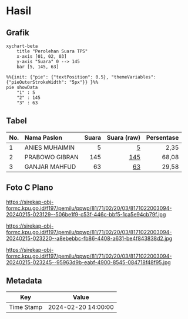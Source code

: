 # Hasil

## Grafik

```mermaid
xychart-beta
    title "Perolehan Suara TPS"
    x-axis [01, 02, 03]
    y-axis "Suara" 0 --> 145
    bar [5, 145, 63]
```

```mermaid
%%{init: {"pie": {"textPosition": 0.5}, "themeVariables": {"pieOuterStrokeWidth": "5px"}} }%%
pie showData
    "1" : 5
    "2" : 145
    "3" : 63
```

## Tabel

| No. | Nama Paslon    | Suara | Suara (raw) | Persentase |
|:--- |:-------------- | -----:| -----------:| ----------:|
| 1   | ANIES MUHAIMIN | 5     | [5][p-1]    | 2,35       |
| 2   | PRABOWO GIBRAN | 145   | [145][p-2]  | 68,08      |
| 3   | GANJAR MAHFUD  | 63    | [63][p-3]   | 29,58      |


[p-1]: https://github.com/gigit-pemilu/pemilu-2024-81-maluku/blob/main/pilpres/hitung-suara/sub/81-maluku/sub/71-kota-ambon/sub/02-sirimau/sub/2003-batu-merah/sub/094-tps/sub/paslon-1.txt
[p-2]: https://github.com/gigit-pemilu/pemilu-2024-81-maluku/blob/main/pilpres/hitung-suara/sub/81-maluku/sub/71-kota-ambon/sub/02-sirimau/sub/2003-batu-merah/sub/094-tps/sub/paslon-2.txt
[p-3]: https://github.com/gigit-pemilu/pemilu-2024-81-maluku/blob/main/pilpres/hitung-suara/sub/81-maluku/sub/71-kota-ambon/sub/02-sirimau/sub/2003-batu-merah/sub/094-tps/sub/paslon-3.txt

## Foto C Plano

https://sirekap-obj-formc.kpu.go.id/f197/pemilu/ppwp/81/71/02/20/03/8171022003094-20240215-023129--506be1f9-c53f-446c-bbf5-1ca5e94cb79f.jpg

https://sirekap-obj-formc.kpu.go.id/f197/pemilu/ppwp/81/71/02/20/03/8171022003094-20240215-023220--a8ebebbc-fb86-4408-a631-be4f843838d2.jpg

https://sirekap-obj-formc.kpu.go.id/f197/pemilu/ppwp/81/71/02/20/03/8171022003094-20240215-023245--95963d9b-eabf-4900-8545-084718f48f95.jpg


## Metadata

| Key        | Value               |
| ---------- | ------------------- |
| Time Stamp | 2024-02-20 14:00:00 |



